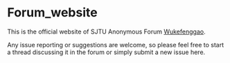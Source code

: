# Forum_website

This is the official website of SJTU Anonymous Forum [Wukefenggao](http://wukefenggao.cn).

Any issue reporting or suggestions are welcome, so please feel free to start a thread discussing it in the forum or simply submit a new issue here.
